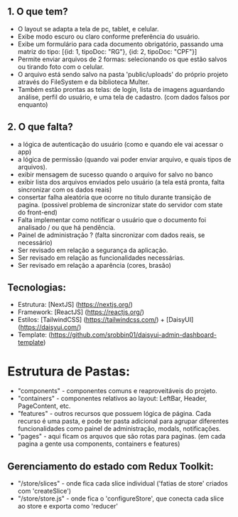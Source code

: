 ## 1. O que tem? 

* O layout se adapta a tela de pc, tablet, e celular.
* Exibe modo escuro ou claro conforme preferência do usuário.
* Exibe um formulário para cada documento obrigatório, passando uma matriz do tipo: [{id: 1, tipoDoc: "RG"}, {id: 2, tipoDoc: "CPF"}]
* Permite enviar arquivos de 2 formas: selecionando os que estão salvos ou tirando foto com o celular.
* O arquivo está sendo salvo na pasta 'public/uploads' do próprio projeto através do FileSystem e da biblioteca Multer. 
* Também estão prontas as telas: de login, lista de imagens aguardando análise, perfil do usuário, e uma tela de cadastro. (com dados falsos por enquanto)
## 2. O que falta?
* a lógica de autenticação do usuário (como e quando ele vai acessar o app)
* a lógica de permissão (quando vai poder enviar arquivo, e quais tipos de arquivos).
* exibir mensagem de sucesso quando o arquivo for salvo no banco
* exibir lista dos arquivos enviados pelo usuário (a tela está pronta, falta sincronizar com os dados reais)
* consertar falha aleatória que ocorre no titulo durante transição de pagina. (possivel problema de sincronizar state do servidor com state do front-end)
* Falta implementar como notificar o usuário que o documento foi analisado / ou que há pendência.
* Painel de administração ? (falta sincronizar com dados reais, se necessário)
* Ser revisado em relação a segurança da aplicação.
* Ser revisado em relação as funcionalidades necessárias.
* Ser revisado em relação a aparência (cores, brasão)

## Tecnologias:
* Estrutura: [NextJS]  (https://nextjs.org/)
* Framework: [ReactJS]  (https://reactjs.org/)
* Estilos: [TailwindCSS] (https://tailwindcss.com/) + [DaisyUI] (https://daisyui.com/)
* Template: (https://github.com/srobbin01/daisyui-admin-dashboard-template)

# Estrutura de Pastas:

* "components" - componentes comuns e reaproveitáveis do projeto.
* "containers" - componentes relativos ao layout: LeftBar, Header, PageContent, etc.
* "features" - outros recursos que possuem lógica de página. Cada recurso é uma pasta, e pode ter pasta adicional para agrupar diferentes funcionalidades como painel de administração, modals, notificações.
* "pages" - aqui ficam os arquvos que são rotas para paginas. (em cada pagina a gente usa components, containers e features)

## Gerenciamento do estado com Redux Toolkit:

* "/store/slices" - onde fica cada slice individual ('fatias de store' criados com 'createSlice') 
* "/store/store.js" - onde fica o 'configureStore', que conecta cada slice ao store e exporta como 'reducer'  

